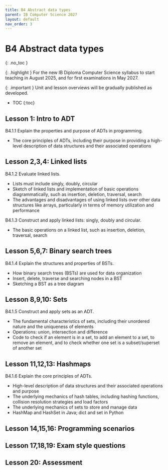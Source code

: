 ```yaml
---
title: B4 Abstract data types
parent: IB Computer Science 2027
layout: default
nav_order: 3
---
```


# B4 Abstract data types
{: .no_toc }

{: .highlight }
For the new IB Diploma Computer Science syllabus to start teaching in August 2025, and for first examinations in May 2027.

{: .important }
Unit and lesson overviews will be gradually published as developed. 

- TOC
{:toc} 

## Lesson 1: Intro to ADT

B4.1.1 Explain the properties and purpose of ADTs in programming.

* The core principles of ADTs, including their purpose in providing a high-level description of data structures and their associated operations

## Lesson 2,3,4: Linked lists

B4.1.2 Evaluate linked lists.

* Lists must include singly, doubly, circular
* Sketch of linked lists and implementation of basic operations diagrammatically, such as insertion, deletion, traversal, search
* The advantages and disadvantages of using linked lists over other data structures like arrays, particularly in terms of memory utilization and performance

B4.1.3 Construct and apply linked lists: singly, doubly and circular.

* The basic operations on a linked list, such as insertion, deletion, traversal, search

## Lesson 5,6,7: Binary search trees

B4.1.4 Explain the structures and properties of BSTs.

* How binary search trees (BSTs) are used for data organization
* Insert, delete, traverse and searching nodes in a BST
* Sketching a BST as a tree diagram

## Lesson 8,9,10: Sets

B4.1.5 Construct and apply sets as an ADT.

* The fundamental characteristics of sets, including their unordered nature and the uniqueness of elements
* Operations: union, intersection and difference
* Code to check if an element is in a set, to add an element to a set, to remove an element, and to check whether one set is a subset/superset of another set

## Lesson 11,12,13: Hashmaps

B4.1.6 Explain the core principles of ADTs.

* High-level description of data structures and their associated operations and purpose
* The underlying mechanics of hash tables, including hashing functions, collision resolution strategies and load factors
* The underlying mechanics of sets to store and manage data
* HashMap and HashSet in Java; dict and set in Python

## Lesson 14,15,16: Programming scenarios

## Lesson 17,18,19: Exam style questions

## Lesson 20: Assessment

